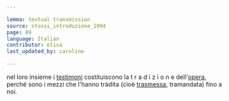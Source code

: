 ```yaml
---

lemma: textual transmission
source: stussi_introduzione_1994
page: 89
language: Italian
contributor: elisa
last_updated_by: caroline

---
```


nel loro insieme i [testimoni](witness.html) costituiscono la t r a d i z i o n e dell'[opera](textWork.html), perché sono i mezzi che l'hanno tràdita (cioè [trasmessa](textualTransmission.html), tramandata) fino a noi.
